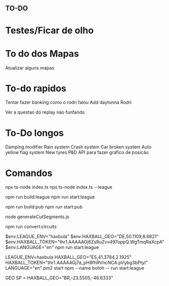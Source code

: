 ## TO-DO

# Testes/Ficar de olho

# To do dos Mapas

Atualizar alguns mapas

# To-do rapidos

Tentar fazer banking como o rodri falou
Add daytonna Rodri

Ver a questao do replay nao funfando

# To-Do longos

Damping modifier
Rain system
Crash system
Car broken system
Auto yellow flag system
New tyres
P&D
API para fazer gráfico de posicão

# Comandos

npx ts-node index.ts
npx ts-node index.ts --league

npm run build:league
npm run start:league

npm run build:pub
npm run start:pub

node generateCutSegments.js

npm run convert:circuits

$env:LEAGUE_ENV="haxbula"
$env:HAXBALL_GEO="DE,50.1109,8.6821"
$env:HAXBALL_TOKEN="thr1.AAAAAGj6ZsRuZvv497oppQ.WgTmqRaXcpA"
$env:LANGUAGE="en"
npm run start:league

LEAGUE_ENV=haxbula HAXBALL_GEO="ES,41.3784,2.1925" HAXBALL_TOKEN="thr1.AAAAAGj7a_pH8fhRVncNCA.pVybg3bPtyI" LANGUAGE="en" pm2 start npm --name botoh -- run start:league

GEO SP = HAXBALL_GEO="BR,-23.5505,-46.6333"
